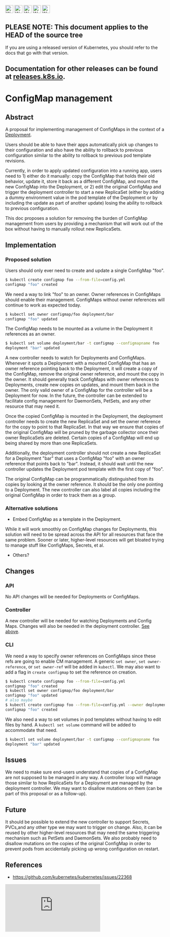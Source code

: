 <!-- BEGIN MUNGE: UNVERSIONED_WARNING -->

<!-- BEGIN STRIP_FOR_RELEASE -->

<img src="http://kubernetes.io/kubernetes/img/warning.png" alt="WARNING"
     width="25" height="25">
<img src="http://kubernetes.io/kubernetes/img/warning.png" alt="WARNING"
     width="25" height="25">
<img src="http://kubernetes.io/kubernetes/img/warning.png" alt="WARNING"
     width="25" height="25">
<img src="http://kubernetes.io/kubernetes/img/warning.png" alt="WARNING"
     width="25" height="25">
<img src="http://kubernetes.io/kubernetes/img/warning.png" alt="WARNING"
     width="25" height="25">

<h2>PLEASE NOTE: This document applies to the HEAD of the source tree</h2>

If you are using a released version of Kubernetes, you should
refer to the docs that go with that version.

Documentation for other releases can be found at
[releases.k8s.io](http://releases.k8s.io).
</strong>
--

<!-- END STRIP_FOR_RELEASE -->

<!-- END MUNGE: UNVERSIONED_WARNING -->

# ConfigMap management

## Abstract

A proposal for implementing management of ConfigMaps in the context of a
[Deployment](http://kubernetes.io/docs/user-guide/deployments/).

Users should be able to have their apps automatically pick up changes to
their configuration and also have the ability to rollback to previous
configuration similar to the ability to rollback to previous pod template
revisions.

Currently, in order to apply updated configuration into a running app, users
need to 1) either do it manually: copy the ConfigMap that holds their old
behavior, update it, store it back as a different ConfigMap, and mount the
new ConfigMap into the Deployment, or 2) edit the original ConfigMap and
trigger the deployment controller to start a new ReplicaSet (either by
adding a dummy environment value in the pod template of the Deployment or
by including the update as part of another update) losing the ability to
rollback to previous configuration.

This doc proposes a solution for removing the burden of ConfigMap management
from users by providing a mechanism that will work out of the box without
having to manually rollout new ReplicaSets.

## Implementation

### Proposed solution

Users should only ever need to create and update a single ConfigMap "foo".

```sh
$ kubectl create configmap foo --from-file=config.yml
configmap "foo" created
```

We need a way to link "foo" to an owner. Owner references in ConfigMaps
should enable their management. ConfigMaps without owner references will
continue to work as expected today.

```sh
$ kubectl set owner configmap/foo deployment/bar
configmap "foo" updated
```

The ConfigMap needs to be mounted as a volume in the Deployment it references as an owner.

```sh
$ kubectl set volume deployment/bar -t configmap --configmapname foo
deployment "bar" updated
```

A new controller needs to watch for Deployments and ConfigMaps. Whenever it
spots a Deployment with a mounted ConfigMap that has an owner reference
pointing back to the Deployment, it will create a copy of the ConfigMap, 
remove the original owner reference, and mount the copy in the owner. It 
should generally track ConfigMaps with owner references to Deployments, 
create new copies on updates, and mount them back in the owner. The only 
valid owner of a ConfigMap for the controller will be a Deployment for 
now. In the future, the controller can be extended to facilitate config 
management for DaemonSets, PetSets, and any other resource that may need it.

Once the copied ConfigMap is mounted in the Deployment, the deployment
controller needs to create the new ReplicaSet and set the owner reference
for the copy to point to that ReplicaSet. In that way we ensure that copies
of the original ConfigMap will be pruned by the garbage collector once their
owner ReplicaSets are deleted. Certain copies of a ConfigMap will end up 
being shared by more than one ReplicaSets.

Additionally, the deployment controller should not create a new ReplicaSet
for a Deployment "bar" that uses a ConfigMap "foo" with an owner reference
that points back to "bar". Instead, it should wait until the new controller
updates the Deployment pod template with the first copy of "foo".

The original ConfigMap can be programmatically distinguished from its copies
by looking at the owner reference. It should be the only one pointing to a
Deployment. The new controller can also label all copies including the 
original ConfigMap in order to track them as a group.


### Alternative solutions

* Embed ConfigMap as a template in the Deployment.

While it will work smoothly on ConfigMap changes for Deployments, this
solution will need to be spread across the API for all resources that face
the same problem. Sooner or later, higher-level resources will get bloated
trying to manage stuff like ConfigMaps, Secrets, et al.

* Others?

## Changes

### API

No API changes will be needed for Deployments or ConfigMaps.

### Controller

A new controller will be needed for watching Deployments and Config Maps. Changes will also be needed in the deployment controller. [See above](#proposed-solution).

### CLI

We need a way to specify owner references on ConfigMaps since these refs are going to enable CM management. A generic `set owner`, `set owner-reference`, or `set owner-ref` will be added in `kubectl`. We may also want to add a flag in `create configmap` to set the reference on creation.

```sh
$ kubectl create configmap foo --from-file=config.yml
configmap "foo" created
$ kubectl set owner configmap/foo deployment/bar
configmap "foo" updated
# also maybe
$ kubectl create configmap foo --from-file=config.yml --owner deployment/bar
configmap "foo" created
```

We also need a way to set volumes in pod templates without having to edit files by hand. A `kubectl set volume` command will be added to accommodate that need.

```sh
$ kubectl set volume deployment/bar -t configmap --configmapname foo
deployment "bar" updated
```

## Issues

We need to make sure end-users understand that copies of a ConfigMap are not
supposed to be managed in any way. A controller loop will manage those
similar to how ReplicaSets for a Deployment are managed by the deployment
controller. We may want to disallow mutations on them (can be part of this
proposal or as a follow-up).

## Future

It should be possible to extend the new controller to support Secrets, PVCs,and any other type we may want to trigger on change. Also, it can be reused by other higher-level resources that may need the same triggering mechanism  such as PetSets and DaemonSets. We also probably need to disallow mutations on the copies of the original ConfigMap in order to prevent pods from accidentally picking up wrong configuration on restart.

## References

- https://github.com/kubernetes/kubernetes/issues/22368


<!-- BEGIN MUNGE: GENERATED_ANALYTICS -->
[![Analytics](https://kubernetes-site.appspot.com/UA-36037335-10/GitHub/docs/proposals/configmap-rollout.md?pixel)]()
<!-- END MUNGE: GENERATED_ANALYTICS -->
